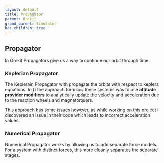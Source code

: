 ```yaml
---
layout: default
title: Propagator
parent: Orekit
grand_parent: Simulator
has_children: true
---
```


## Propagator

In Orekit Propagators give us a way to continue our orbit through time.


### Keplerian Propagator

The Keplerain Propagator with propagate the orbits with respect to keplers equations. In () the approach for using these systems was to use __attitude provider modifiers__ to analytically update the velocity and acceleration due to the reaction wheels and magnetorquers.

This approach has some issues however, as while working on this project I discovered an issue in their code which leads to incorrect acceleration values.

### Numerical Propagator

Numerical Propagator works by allowing us to add separate force models. For a system with distinct forces, this more cleanly separates the separate stages.